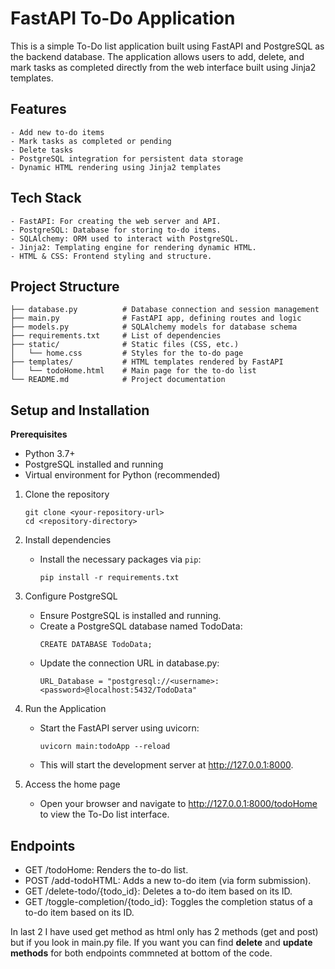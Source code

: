# FastAPI To-Do Application

This is a simple To-Do list application built using FastAPI and PostgreSQL as the backend database. The application allows users to add, delete, and mark tasks as completed directly from the web interface built using Jinja2 templates.

## Features

    - Add new to-do items
    - Mark tasks as completed or pending
    - Delete tasks
    - PostgreSQL integration for persistent data storage
    - Dynamic HTML rendering using Jinja2 templates

## Tech Stack

    - FastAPI: For creating the web server and API.
    - PostgreSQL: Database for storing to-do items.
    - SQLAlchemy: ORM used to interact with PostgreSQL.
    - Jinja2: Templating engine for rendering dynamic HTML.
    - HTML & CSS: Frontend styling and structure.

## Project Structure

```
├── database.py          # Database connection and session management
├── main.py              # FastAPI app, defining routes and logic
├── models.py            # SQLAlchemy models for database schema
├── requirements.txt     # List of dependencies
├── static/              # Static files (CSS, etc.)
│   └── home.css         # Styles for the to-do page
├── templates/           # HTML templates rendered by FastAPI
│   └── todoHome.html    # Main page for the to-do list
└── README.md            # Project documentation
```


## Setup and Installation

 **Prerequisites**
- Python 3.7+
- PostgreSQL installed and running
- Virtual environment for Python (recommended)

1. Clone the repository
    ```
    git clone <your-repository-url>
    cd <repository-directory>
    ```
2. Install dependencies
    - Install the necessary packages via `pip`:
        ```
        pip install -r requirements.txt
        ```
3. Configure PostgreSQL
    - Ensure PostgreSQL is installed and running.
    - Create a PostgreSQL database named TodoData:
      ```
      CREATE DATABASE TodoData;
      ```
    - Update the connection URL in database.py:
      ```
      URL_Database = "postgresql://<username>:<password>@localhost:5432/TodoData"
      ```
    
4. Run the Application
    - Start the FastAPI server using uvicorn:
        ```
        uvicorn main:todoApp --reload
        ```
    - This will start the development server at http://127.0.0.1:8000.

5. Access the home page
   - Open your browser and navigate to http://127.0.0.1:8000/todoHome to view the To-Do list interface.
  
## Endpoints

- GET /todoHome: Renders the to-do list.
- POST /add-todoHTML: Adds a new to-do item (via form submission).
- GET /delete-todo/{todo_id}: Deletes a to-do item based on its ID.
- GET /toggle-completion/{todo_id}: Toggles the completion status of a to-do item based on its ID.

In last 2 I have used get method as html only has 2 methods (get and post) but if you look in main.py file. If you want you can find **delete** and **update methods** for both endpoints commneted at bottom of the code.

